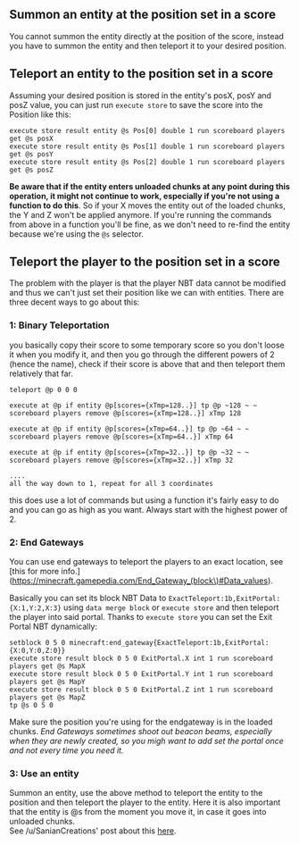 ## Summon an entity at the position set in a score

You cannot summon the entity directly at the position of the score, instead you have to summon the entity and then teleport it to your desired position.

## Teleport an entity to the position set in a score

Assuming your desired position is stored in the entity's posX, posY and posZ value, you can just run `execute store` to save the score into the Position like this:

    execute store result entity @s Pos[0] double 1 run scoreboard players get @s posX
    execute store result entity @s Pos[1] double 1 run scoreboard players get @s posY
    execute store result entity @s Pos[2] double 1 run scoreboard players get @s posZ

**Be aware that if the entity enters unloaded chunks at any point during this operation, it might not continue to work, especially if you're not using a function to do this**. So if your X moves the entity out of the loaded chunks, the Y and Z won't be applied anymore. If you're running the commands from above in a function you'll be fine, as we don't need to re-find the entity because we're using the `@s` selector.

## Teleport the player to the position set in a score

The problem with the player is that the player NBT data cannot be modified and thus we can't just set their position like we can with entities. There are three decent ways to go about this:

### 1: Binary Teleportation

you basically copy their score to some temporary score so you don't loose it when you modify it, and then you go through the different powers of 2 (hence the name), check if their score is above that and then teleport them relatively that far.

    teleport @p 0 0 0
    
    execute at @p if entity @p[scores={xTmp=128..}] tp @p ~128 ~ ~
    scoreboard players remove @p[scores={xTmp=128..}] xTmp 128
    
    execute at @p if entity @p[scores={xTmp=64..}] tp @p ~64 ~ ~
    scoreboard players remove @p[scores={xTmp=64..}] xTmp 64
    
    execute at @p if entity @p[scores={xTmp=32..}] tp @p ~32 ~ ~
    scoreboard players remove @p[scores={xTmp=32..}] xTmp 32
    
    ....
    all the way down to 1, repeat for all 3 coordinates

this does use a lot of commands but using a function it's fairly easy to do and you can go as high as you want. Always start with the highest power of 2.

### 2: End Gateways

You can use end gateways to teleport the players to an exact location, see [this for more info.](https://minecraft.gamepedia.com/End_Gateway_(block\)#Data_values).  

Basically you can set its block NBT Data to `ExactTeleport:1b,ExitPortal:{X:1,Y:2,X:3}` using `data merge block` or `execute store` and then teleport the player into said portal. Thanks to `execute store` you can set the Exit Portal NBT dynamically:

    setblock 0 5 0 minecraft:end_gateway{ExactTeleport:1b,ExitPortal:{X:0,Y:0,Z:0}}
    execute store result block 0 5 0 ExitPortal.X int 1 run scoreboard players get @s MapX
    execute store result block 0 5 0 ExitPortal.Y int 1 run scoreboard players get @s MapY
    execute store result block 0 5 0 ExitPortal.Z int 1 run scoreboard players get @s MapZ
    tp @s 0 5 0

Make sure the position you're using for the endgateway is in the loaded chunks. _End Gateways sometimes shoot out beacon beams, especially when they are newly created, so you migh want to add set the portal once and not every time you need it._

### 3: Use an entity

Summon an entity, use the above method to teleport the entity to the position and then teleport the player to the entity. Here it is also important that the entity is @s from the moment you move it, in case it goes into unloaded chunks.  
See /u/SanianCreations' post about this [here](https://www.reddit.com/r/MinecraftCommands/comments/fd1lds/new_method_to_tp_to_scoreboard_values).